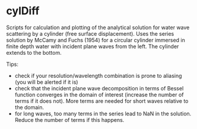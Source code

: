 # cylDiff
Scripts for calculation and plotting of the analytical solution for water wave scattering by a cylinder (free surface displacement).
Uses the series solution by McCamy and Fuchs (1954) for a circular cylinder immersed in finite depth water with incident plane waves from the left.
The cylinder extends to the bottom.

Tips:
- check if your resolution/wavelength combination is prone to aliasing (you will be alerted if it is)
- check that the incident plane wave decomposition in terms of Bessel function converges in the domain of interest (increase the number of terms if it does not). More terms are needed for short waves relative to the domain.
- for long waves, too many terms in the series lead to NaN in the solution. Reduce the number of terms if this happens.
